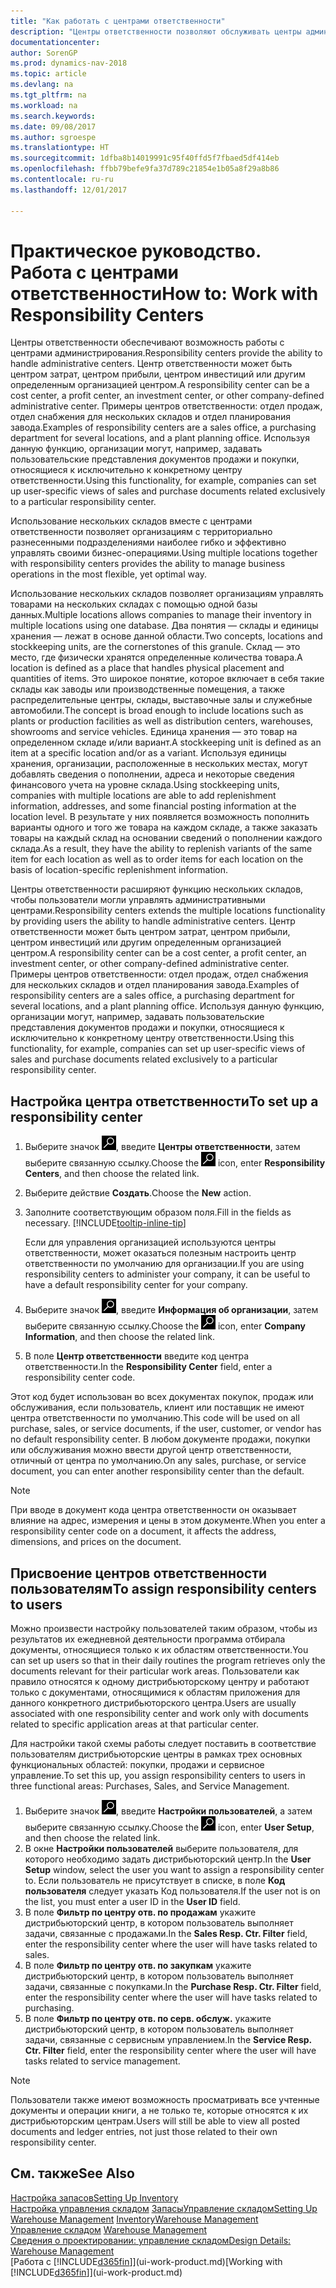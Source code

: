 ```yaml
---
title: "Как работать с центрами ответственности"
description: "Центры ответственности позволяют обслуживать центры администрирования. Центр ответственности может быть центром затрат, центром прибыли, центром инвестиций или другим определенным организацией центром."
documentationcenter: 
author: SorenGP
ms.prod: dynamics-nav-2018
ms.topic: article
ms.devlang: na
ms.tgt_pltfrm: na
ms.workload: na
ms.search.keywords: 
ms.date: 09/08/2017
ms.author: sgroespe
ms.translationtype: HT
ms.sourcegitcommit: 1dfba8b14019991c95f40ffd5f7fbaed5df414eb
ms.openlocfilehash: ffbb79befe9fa37d789c21854e1b05a8f29a8b86
ms.contentlocale: ru-ru
ms.lasthandoff: 12/01/2017

---
```

# <a name="how-to-work-with-responsibility-centers"></a><span data-ttu-id="4cd46-104">Практическое руководство. Работа с центрами ответственности</span><span class="sxs-lookup"><span data-stu-id="4cd46-104">How to: Work with Responsibility Centers</span></span>
<span data-ttu-id="4cd46-105">Центры ответственности обеспечивают возможность работы с центрами администрирования.</span><span class="sxs-lookup"><span data-stu-id="4cd46-105">Responsibility centers provide the ability to handle administrative centers.</span></span> <span data-ttu-id="4cd46-106">Центр ответственности может быть центром затрат, центром прибыли, центром инвестиций или другим определенным организацией центром.</span><span class="sxs-lookup"><span data-stu-id="4cd46-106">A responsibility center can be a cost center, a profit center, an investment center, or other company-defined administrative center.</span></span> <span data-ttu-id="4cd46-107">Примеры центров ответственности: отдел продаж, отдел снабжения для нескольких складов и отдел планирования завода.</span><span class="sxs-lookup"><span data-stu-id="4cd46-107">Examples of responsibility centers are a sales office, a purchasing department for several locations, and a plant planning office.</span></span> <span data-ttu-id="4cd46-108">Используя данную функцию, организации могут, например, задавать пользовательские представления документов продажи и покупки, относящиеся к исключительно к конкретному центру ответственности.</span><span class="sxs-lookup"><span data-stu-id="4cd46-108">Using this functionality, for example, companies can set up user-specific views of sales and purchase documents related exclusively to a particular responsibility center.</span></span>  

<span data-ttu-id="4cd46-109">Использование нескольких складов вместе с центрами ответственности позволяет организациям с территориально разнесенными подразделениями наиболее гибко и эффективно управлять своими бизнес-операциями.</span><span class="sxs-lookup"><span data-stu-id="4cd46-109">Using multiple locations together with responsibility centers provides the ability to manage business operations in the most flexible, yet optimal way.</span></span>

<span data-ttu-id="4cd46-110">Использование нескольких складов позволяет организациям управлять товарами на нескольких складах с помощью одной базы данных.</span><span class="sxs-lookup"><span data-stu-id="4cd46-110">Multiple locations allows companies to manage their inventory in multiple locations using one database.</span></span> <span data-ttu-id="4cd46-111">Два понятия — склады и единицы хранения — лежат в основе данной области.</span><span class="sxs-lookup"><span data-stu-id="4cd46-111">Two concepts, locations and stockkeeping units, are the cornerstones of this granule.</span></span> <span data-ttu-id="4cd46-112">Склад — это место, где физически хранятся определенные количества товара.</span><span class="sxs-lookup"><span data-stu-id="4cd46-112">A location is defined as a place that handles physical placement and quantities of items.</span></span> <span data-ttu-id="4cd46-113">Это широкое понятие, которое включает в себя такие склады как заводы или производственные помещения, а также распределительные центры, склады, выставочные залы и служебные автомобили.</span><span class="sxs-lookup"><span data-stu-id="4cd46-113">The concept is broad enough to include locations such as plants or production facilities as well as distribution centers, warehouses, showrooms and service vehicles.</span></span> <span data-ttu-id="4cd46-114">Единица хранения — это товар на определенном складе и/или вариант.</span><span class="sxs-lookup"><span data-stu-id="4cd46-114">A stockkeeping unit is defined as an item at a specific location and/or as a variant.</span></span> <span data-ttu-id="4cd46-115">Используя единицы хранения, организации, расположенные в нескольких местах, могут добавлять сведения о пополнении, адреса и некоторые сведения финансового учета на уровне склада.</span><span class="sxs-lookup"><span data-stu-id="4cd46-115">Using stockkeeping units, companies with multiple locations are able to add replenishment information, addresses, and some financial posting information at the location level.</span></span> <span data-ttu-id="4cd46-116">В результате у них появляется возможность пополнить варианты одного и того же товара на каждом складе, а также заказать товары на каждый склад на основании сведений о пополнении каждого склада.</span><span class="sxs-lookup"><span data-stu-id="4cd46-116">As a result, they have the ability to replenish variants of the same item for each location as well as to order items for each location on the basis of location-specific replenishment information.</span></span>  

<span data-ttu-id="4cd46-117">Центры ответственности расширяют функцию нескольких складов, чтобы пользователи могли управлять административными центрами.</span><span class="sxs-lookup"><span data-stu-id="4cd46-117">Responsibility centers extends the multiple locations functionality by providing users the ability to handle administrative centers.</span></span> <span data-ttu-id="4cd46-118">Центр ответственности может быть центром затрат, центром прибыли, центром инвестиций или другим определенным организацией центром.</span><span class="sxs-lookup"><span data-stu-id="4cd46-118">A responsibility center can be a cost center, a profit center, an investment center, or other company-defined administrative center.</span></span> <span data-ttu-id="4cd46-119">Примеры центров ответственности: отдел продаж, отдел снабжения для нескольких складов и отдел планирования завода.</span><span class="sxs-lookup"><span data-stu-id="4cd46-119">Examples of responsibility centers are a sales office, a purchasing department for several locations, and a plant planning office.</span></span> <span data-ttu-id="4cd46-120">Используя данную функцию, организации могут, например, задавать пользовательские представления документов продажи и покупки, относящиеся к исключительно к конкретному центру ответственности.</span><span class="sxs-lookup"><span data-stu-id="4cd46-120">Using this functionality, for example, companies can set up user-specific views of sales and purchase documents related exclusively to a particular responsibility center.</span></span>

## <a name="to-set-up-a-responsibility-center"></a><span data-ttu-id="4cd46-121">Настройка центра ответственности</span><span class="sxs-lookup"><span data-stu-id="4cd46-121">To set up a responsibility center</span></span>  
1.  <span data-ttu-id="4cd46-122">Выберите значок ![Поиск страницы или отчета](media/ui-search/search_small.png "Значок поиска страницы или отчета"), введите **Центры ответственности**, затем выберите связанную ссылку.</span><span class="sxs-lookup"><span data-stu-id="4cd46-122">Choose the ![Search for Page or Report](media/ui-search/search_small.png "Search for Page or Report icon") icon, enter **Responsibility Centers**, and then choose the related link.</span></span>  
2.  <span data-ttu-id="4cd46-123">Выберите действие **Создать**.</span><span class="sxs-lookup"><span data-stu-id="4cd46-123">Choose the **New** action.</span></span>  
3.  <span data-ttu-id="4cd46-124">Заполните соответствующим образом поля.</span><span class="sxs-lookup"><span data-stu-id="4cd46-124">Fill in the fields as necessary.</span></span> [!INCLUDE[tooltip-inline-tip](includes/tooltip-inline-tip_md.md)]  

    <span data-ttu-id="4cd46-125">Если для управления организацией используются центры ответственности, может оказаться полезным настроить центр ответственности по умолчанию для организации.</span><span class="sxs-lookup"><span data-stu-id="4cd46-125">If you are using responsibility centers to administer your company, it can be useful to have a default responsibility center for your company.</span></span>
4. <span data-ttu-id="4cd46-126">Выберите значок ![Поиск страницы или отчета](media/ui-search/search_small.png "Значок поиска страницы или отчета"), введите **Информация об организации**, затем выберите связанную ссылку.</span><span class="sxs-lookup"><span data-stu-id="4cd46-126">Choose the ![Search for Page or Report](media/ui-search/search_small.png "Search for Page or Report icon") icon, enter **Company Information**, and then choose the related link.</span></span>
5. <span data-ttu-id="4cd46-127">В поле **Центр ответственности** введите код центра ответственности.</span><span class="sxs-lookup"><span data-stu-id="4cd46-127">In the **Responsibility Center** field, enter a responsibility center code.</span></span>

<span data-ttu-id="4cd46-128">Этот код будет использован во всех документах покупок, продаж или обслуживания, если пользователь, клиент или поставщик не имеют центра ответственности по умолчанию.</span><span class="sxs-lookup"><span data-stu-id="4cd46-128">This code will be used on all purchase, sales, or service documents, if the user, customer, or vendor has no default responsibility center.</span></span> <span data-ttu-id="4cd46-129">В любом документе продажи, покупки или обслуживания можно ввести другой центр ответственности, отличный от центра по умолчанию.</span><span class="sxs-lookup"><span data-stu-id="4cd46-129">On any sales, purchase, or service document, you can enter another responsibility center than the default.</span></span>

> [!NOTE]  
>  <span data-ttu-id="4cd46-130">При вводе в документ кода центра ответственности он оказывает влияние на адрес, измерения и цены в этом документе.</span><span class="sxs-lookup"><span data-stu-id="4cd46-130">When you enter a responsibility center code on a document, it affects the address, dimensions, and prices on the document.</span></span>  

## <a name="to-assign-responsibility-centers-to-users"></a><span data-ttu-id="4cd46-131">Присвоение центров ответственности пользователям</span><span class="sxs-lookup"><span data-stu-id="4cd46-131">To assign responsibility centers to users</span></span>  
<span data-ttu-id="4cd46-132">Можно произвести настройку пользователей таким образом, чтобы из результатов их ежедневной деятельности программа отбирала документы, относящиеся только к их областям ответственности.</span><span class="sxs-lookup"><span data-stu-id="4cd46-132">You can set up users so that in their daily routines the program retrieves only the documents relevant for their particular work areas.</span></span> <span data-ttu-id="4cd46-133">Пользователи как правило относятся к одному дистрибьюторскому центру и работают только с документами, относящимися к областям приложения для данного конкретного дистрибьюторского центра.</span><span class="sxs-lookup"><span data-stu-id="4cd46-133">Users are usually associated with one responsibility center and work only with documents related to specific application areas at that particular center.</span></span>  

<span data-ttu-id="4cd46-134">Для настройки такой схемы работы следует поставить в соответствие пользователям дистрибьюторские центры в рамках трех основных функциональных областей: покупки, продажи и сервисное управление.</span><span class="sxs-lookup"><span data-stu-id="4cd46-134">To set this up, you assign responsibility centers to users in three functional areas: Purchases, Sales, and Service Management.</span></span>  

1.  <span data-ttu-id="4cd46-135">Выберите значок ![Поиск страницы или отчета](media/ui-search/search_small.png "Значок поиска страницы или отчета"), введите **Настройки пользователей**, а затем выберите связанную ссылку.</span><span class="sxs-lookup"><span data-stu-id="4cd46-135">Choose the ![Search for Page or Report](media/ui-search/search_small.png "Search for Page or Report icon") icon, enter **User Setup**, and then choose the related link.</span></span>  
2.  <span data-ttu-id="4cd46-136">В окне **Настройки пользователей** выберите пользователя, для которого необходимо задать дистрибьюторский центр.</span><span class="sxs-lookup"><span data-stu-id="4cd46-136">In the **User Setup** window, select the user you want to assign a responsibility center to.</span></span> <span data-ttu-id="4cd46-137">Если пользователь не присутствует в списке, в поле **Код пользователя** следует указать Код пользователя.</span><span class="sxs-lookup"><span data-stu-id="4cd46-137">If the user not is on the list, you must enter a user ID in the **User ID** field.</span></span>  
3.  <span data-ttu-id="4cd46-138">В поле **Фильтр по центру отв. по продажам** укажите дистрибьюторский центр, в котором пользователь выполняет задачи, связанные с продажами.</span><span class="sxs-lookup"><span data-stu-id="4cd46-138">In the **Sales Resp. Ctr. Filter** field, enter the responsibility center where the user will have tasks related to sales.</span></span>  
4.  <span data-ttu-id="4cd46-139">В поле **Фильтр по центру отв. по закупкам** укажите дистрибьюторский центр, в котором пользователь выполняет задачи, связанные с покупками.</span><span class="sxs-lookup"><span data-stu-id="4cd46-139">In the **Purchase Resp. Ctr. Filter** field, enter the responsibility center where the user will have tasks related to purchasing.</span></span>  
5.  <span data-ttu-id="4cd46-140">В поле **Фильтр по центру отв. по серв. обслуж.** укажите дистрибьюторский центр, в котором пользователь выполняет задачи, связанные с сервисным управлением.</span><span class="sxs-lookup"><span data-stu-id="4cd46-140">In the **Service Resp. Ctr. Filter** field, enter the responsibility center where the user will have tasks related to service management.</span></span>  

> [!NOTE]  
>  <span data-ttu-id="4cd46-141">Пользователи также имеют возможность просматривать все учтенные документы и операции книги, а не только те, которые относятся к их дистрибьюторским центрам.</span><span class="sxs-lookup"><span data-stu-id="4cd46-141">Users will still be able to view all posted documents and ledger entries, not just those related to their own responsibility center.</span></span>

## <a name="see-also"></a><span data-ttu-id="4cd46-142">См. также</span><span class="sxs-lookup"><span data-stu-id="4cd46-142">See Also</span></span>  
[<span data-ttu-id="4cd46-143">Настройка запасов</span><span class="sxs-lookup"><span data-stu-id="4cd46-143">Setting Up Inventory</span></span>](inventory-setup-inventory.md)  
<span data-ttu-id="4cd46-144">[Настройка управления складом](warehouse-setup-warehouse.md)
[Запасы](inventory-manage-inventory.md)[Управление складом](warehouse-manage-warehouse.md)</span><span class="sxs-lookup"><span data-stu-id="4cd46-144">[Setting Up Warehouse Management](warehouse-setup-warehouse.md)
[Inventory](inventory-manage-inventory.md)[Warehouse Management](warehouse-manage-warehouse.md)</span></span>  
<span data-ttu-id="4cd46-145">[Управление складом](warehouse-manage-warehouse.md)  </span><span class="sxs-lookup"><span data-stu-id="4cd46-145">[Warehouse Management](warehouse-manage-warehouse.md)  </span></span>  
[<span data-ttu-id="4cd46-146">Сведения о проектировании: управление складом</span><span class="sxs-lookup"><span data-stu-id="4cd46-146">Design Details: Warehouse Management</span></span>](design-details-warehouse-management.md)  
<span data-ttu-id="4cd46-147">[Работа с [!INCLUDE[d365fin](includes/d365fin_md.md)]](ui-work-product.md)</span><span class="sxs-lookup"><span data-stu-id="4cd46-147">[Working with [!INCLUDE[d365fin](includes/d365fin_md.md)]](ui-work-product.md)</span></span>

